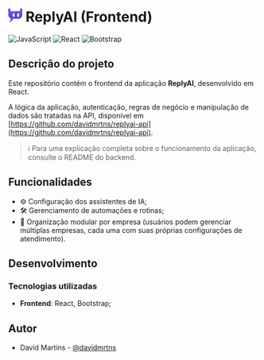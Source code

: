 # <img src="src/replyai-logo.svg" width="28px" /> ReplyAI (Frontend)

![JavaScript](https://img.shields.io/badge/JavaScript-323330?style=for-the-badge&logo=javascript&logoColor=F7DF1E&style=for-the-badge)
![React](https://img.shields.io/badge/React-20232A?style=for-the-badge&logo=react&logoColor=61DAFB&style=for-the-badge)
![Bootstrap](https://img.shields.io/badge/Bootstrap-563D7C?style=for-the-badge&logo=bootstrap&logoColor=white&style=for-the-badge)

## Descrição do projeto
Este repositório contém o frontend da aplicação **ReplyAI**, desenvolvido em React.

A lógica da aplicação, autenticação, regras de negócio e manipulação de dados são tratadas na API, disponível em [https://github.com/davidmrtns/replyai-api](https://github.com/davidmrtns/replyai-api).

> ℹ️ Para uma explicação completa sobre o funcionamento da aplicação, consulte o README do backend.

## Funcionalidades
- ⚙️ Configuração dos assistentes de IA;
- 🛠️ Gerenciamento de automações e rotinas;
- 🏢 Organização modular por empresa (usuários podem gerenciar múltiplas empresas, cada uma com suas próprias configurações de atendimento).

## Desenvolvimento
### Tecnologias utilizadas
- **Frontend**: React, Bootstrap;

## Autor
- David Martins - [@davidmrtns](https://github.com/davidmrtns/)
